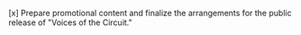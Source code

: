 [x] Prepare promotional content and finalize the arrangements for the public release of "Voices of the Circuit."